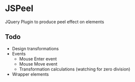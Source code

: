 JSPeel
======
JQuery Plugin to produce peel effect on elements

Todo
----
* Design transformations
* Events
    * Mouse Enter event
    * Mouse Move event
    * Transformation calculations (watching for zero division)
* Wrapper elements
